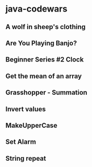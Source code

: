 # java-codewars

## A wolf in sheep's clothing
## Are You Playing Banjo?
## Beginner Series #2 Clock
## Get the mean of an array
## Grasshopper - Summation
## Invert values
## MakeUpperCase
## Set Alarm
## String repeat
